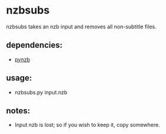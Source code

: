 nzbsubs
=====

nzbsubs takes an nzb input and removes all non-subtitle files.

## dependencies:
* [pynzb][pynzb]

## usage:
* nzbsubs.py input.nzb

## notes:
* Input nzb is lost; so if you wish to keep it, copy somewhere.

[pynzb]: https://pypi.python.org/pypi/pynzb/
